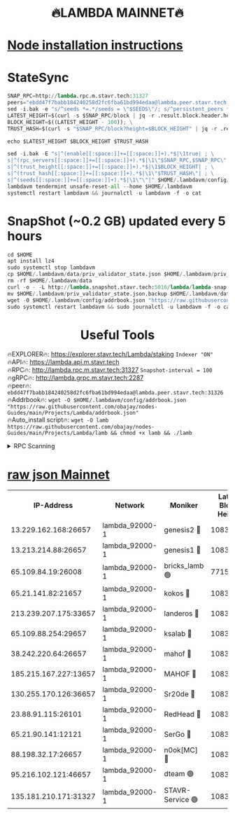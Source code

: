 <h1 align="center"> 🔥LAMBDA MAINNET🔥</h1>


[Node installation instructions](https://github.com/obajay/nodes-Guides/tree/main/Projects/Lambda)
=


# StateSync
```python
SNAP_RPC=http://lambda.rpc.m.stavr.tech:31327
peers="ebdd47f7babb184240258d2fc6fba61bd994edaa@lambda.peer.stavr.tech:31326" 
sed -i.bak -e "s/^seeds *=.*/seeds = \"$SEEDS\"/; s/^persistent_peers *=.*/persistent_peers = \"$PEERS\"/" $HOME/.lambdavm/config/config.toml
LATEST_HEIGHT=$(curl -s $SNAP_RPC/block | jq -r .result.block.header.height); \
BLOCK_HEIGHT=$((LATEST_HEIGHT - 100)); \
TRUST_HASH=$(curl -s "$SNAP_RPC/block?height=$BLOCK_HEIGHT" | jq -r .result.block_id.hash)

echo $LATEST_HEIGHT $BLOCK_HEIGHT $TRUST_HASH

sed -i.bak -E "s|^(enable[[:space:]]+=[[:space:]]+).*$|\1true| ; \
s|^(rpc_servers[[:space:]]+=[[:space:]]+).*$|\1\"$SNAP_RPC,$SNAP_RPC\"| ; \
s|^(trust_height[[:space:]]+=[[:space:]]+).*$|\1$BLOCK_HEIGHT| ; \
s|^(trust_hash[[:space:]]+=[[:space:]]+).*$|\1\"$TRUST_HASH\"| ; \
s|^(seeds[[:space:]]+=[[:space:]]+).*$|\1\"\"|" $HOME/.lambdavm/config/config.toml
lambdavm tendermint unsafe-reset-all --home $HOME/.lambdavm
systemctl restart lambdavm && journalctl -u lambdavm -f -o cat

```
# SnapShot (~0.2 GB) updated every 5 hours
```python
cd $HOME
apt install lz4
sudo systemctl stop lambdavm
cp $HOME/.lambdavm/data/priv_validator_state.json $HOME/.lambdavm/priv_validator_state.json.backup
rm -rf $HOME/.lambdavm/data
curl -o - -L http://lambda.snapshot.stavr.tech:5016/lambda/lambda-snap.tar.lz4 | lz4 -c -d - | tar -x -C $HOME/.lambdavm --strip-components 2
mv $HOME/.lambdavm/priv_validator_state.json.backup $HOME/.lambdavm/data/priv_validator_state.json
wget -O $HOME/.lambdavm/config/addrbook.json "https://raw.githubusercontent.com/obajay/nodes-Guides/main/Projects/Lambda/addrbook.json"
sudo systemctl restart lambdavm && sudo journalctl -u lambdavm -f -o cat
```
 <h1 align="center"> Useful Tools</h1>

🔥EXPLORER🔥:      https://explorer.stavr.tech/Lambda/staking	        `Indexer "ON"` \
🔥API🔥: 			 		 https://lambda.api.m.stavr.tech \
🔥RPC🔥:           http://lambda.rpc.m.stavr.tech:31327	              `Snapshot-interval = 100` \
🔥gRPC🔥:          http://lambda.grpc.m.stavr.tech:2287 \
🔥peer🔥:					 `ebdd47f7babb184240258d2fc6fba61bd994edaa@lambda.peer.stavr.tech:31326` \
🔥Addrbook🔥:    ```wget -O $HOME/.lambdavm/config/addrbook.json "https://raw.githubusercontent.com/obajay/nodes-Guides/main/Projects/Lambda/addrbook.json"``` \
🔥Auto_install script🔥: ```wget -O lamb https://raw.githubusercontent.com/obajay/nodes-Guides/main/Projects/Lambda/lamb && chmod +x lamb && ./lamb```


<details>
<summary>RPC Scanning</summary>

<h2 align="center"> We scan nodes in real time every 4 hours. And we provide the final result of RPC endpoints.
We cannot influence the operation of these nodes in any way. </h2>


```python
If Voting Power is higher than 0 --> then the Node is a validator of the network and may be subject to attack and be a potential threat to the chain.
```
```python
We marked such validators with a red symbol
```

</details>

[raw json Mainnet](https://rpc-check.lambm.stavr.tech/lambm/rpc-lambm-result.json)
=


<table><tr><th>IP-Address</th><th>Network</th><th>Moniker</th><th>Latest Block Height</th><th>Earliest Block Height</th><th>Catching Up</th><th>Tx Index</th><th>Voting Power</th><th>Scan Time</th></tr><tr><td>13.229.162.168:26657</td><td>lambda_92000-1</td><td>genesis2 🔴</td><td>10833285</td><td>1</td><td>False</td><td>on</td><td>16647211</td><td>2023-12-30T01:04:37.735523310UTC</td></tr><tr><td>13.213.214.88:26657</td><td>lambda_92000-1</td><td>genesis1 🔴</td><td>10833286</td><td>1</td><td>False</td><td>on</td><td>107835</td><td>2023-12-30T01:04:41.974285434UTC</td></tr><tr><td>65.109.84.19:26008</td><td>lambda_92000-1</td><td>bricks_lamb 🟢</td><td>7715743</td><td>7581001</td><td>False</td><td>on</td><td>0</td><td>2023-12-30T01:04:51.433725642UTC</td></tr><tr><td>65.21.141.82:21657</td><td>lambda_92000-1</td><td>kokos 🔴</td><td>10833287</td><td>7716001</td><td>False</td><td>off</td><td>546765</td><td>2023-12-30T01:04:44.361008502UTC</td></tr><tr><td>213.239.207.175:33657</td><td>lambda_92000-1</td><td>landeros 🔴</td><td>10833283</td><td>8136001</td><td>False</td><td>off</td><td>1251467</td><td>2023-12-30T01:04:32.018105339UTC</td></tr><tr><td>65.109.88.254:29657</td><td>lambda_92000-1</td><td>ksalab 🔴</td><td>10833288</td><td>8715001</td><td>False</td><td>on</td><td>504709</td><td>2023-12-30T01:04:47.629688240UTC</td></tr><tr><td>38.242.220.64:26657</td><td>lambda_92000-1</td><td>mahof 🔴</td><td>10833282</td><td>10131001</td><td>False</td><td>off</td><td>770350</td><td>2023-12-30T01:04:25.227664521UTC</td></tr><tr><td>185.215.167.227:13657</td><td>lambda_92000-1</td><td>MAHOF 🔴</td><td>10833286</td><td>10134001</td><td>False</td><td>on</td><td>2051510</td><td>2023-12-30T01:04:41.034809352UTC</td></tr><tr><td>130.255.170.126:36657</td><td>lambda_92000-1</td><td>Sr20de 🔴</td><td>10833283</td><td>10715001</td><td>False</td><td>off</td><td>671452</td><td>2023-12-30T01:04:32.728023967UTC</td></tr><tr><td>23.88.91.115:26101</td><td>lambda_92000-1</td><td>RedHead 🔴</td><td>10833283</td><td>10733283</td><td>False</td><td>off</td><td>553202</td><td>2023-12-30T01:04:32.256512541UTC</td></tr><tr><td>65.21.90.141:12121</td><td>lambda_92000-1</td><td>SerGo 🔴</td><td>10833288</td><td>10733288</td><td>False</td><td>off</td><td>10581751</td><td>2023-12-30T01:04:47.964567233UTC</td></tr><tr><td>88.198.32.17:26657</td><td>lambda_92000-1</td><td>n0ok[MC] 🔴</td><td>10833288</td><td>10733288</td><td>False</td><td>off</td><td>1578630</td><td>2023-12-30T01:04:51.026386922UTC</td></tr><tr><td>95.216.102.121:46657</td><td>lambda_92000-1</td><td>dteam 🟢</td><td>10833288</td><td>10829401</td><td>False</td><td>off</td><td>0</td><td>2023-12-30T01:04:47.200381889UTC</td></tr><tr><td>135.181.210.171:31327</td><td>lambda_92000-1</td><td>STAVR-Service 🟢</td><td>10833288</td><td>10830001</td><td>False</td><td>on</td><td>0</td><td>2023-12-30T01:04:46.789694320UTC</td></tr></table>
